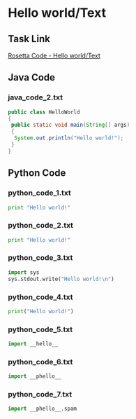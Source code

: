 # Hello world/Text

## Task Link
[Rosetta Code - Hello world/Text](https://rosettacode.org/wiki/Hello_world/Text)

## Java Code
### java_code_2.txt
```java
public class HelloWorld
{
 public static void main(String[] args)
 {
  System.out.println("Hello world!");
 }
}

```

## Python Code
### python_code_1.txt
```python
print "Hello world!"

```

### python_code_2.txt
```python
print "Hello world!"

```

### python_code_3.txt
```python
import sys
sys.stdout.write("Hello world!\n")

```

### python_code_4.txt
```python
print("Hello world!")

```

### python_code_5.txt
```python
import __hello__

```

### python_code_6.txt
```python
import __phello__

```

### python_code_7.txt
```python
import __phello__.spam

```

